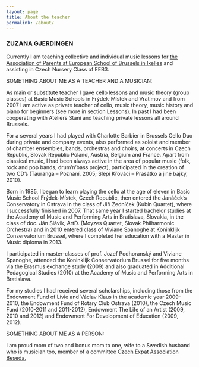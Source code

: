```yaml
---
layout: page
title: About the teacher
permalink: /about/
---
```


### ZUZANA GJERDINGEN

Currently I am teaching collective and individual music lessons for <a href="https://apeeeb3.be/extracurricular-activities/individual-music-lessons" target="_blank">the Association of Parents at European School of Brussels in Ixelles</a> and assisting in Czech Nursery Class of EEB3. 

SOMETHING ABOUT ME AS A TEACHER AND A MUSICIAN: 

As main or substitute teacher I gave cello lessons and music theory (group classes) at Basic Music Schools in Frýdek-Místek and Vratimov and from 2007 I am active as private teacher of cello, music theory, music history and piano for beginners (see more in section Lessons). In past I had been cooperating with Ateliers Stani and teaching private lessons all around Brussels.
 
For a several years I had played with Charlotte Barbier in Brussels Cello Duo during private and company events, also performed as soloist and member of chamber ensembles, bands, orchestras and choirs, at concerts in Czech Republic, Slovak Republic Poland, Austria, Belgium and France. Apart from classical music, I had been always active in the area of popular music (folk, rock and pop bands, drum’n’bass project), participated in the creation of two CD’s (Tauranga – Poznání, 2005; Slepí Křováci – Prasátko a jiné bajky, 2010).

Born in 1985, I began to learn playing the cello at the age of eleven in Basic Music School Frýdek-Místek, Czech Republic, then entered the Janáček’s Conservatory in Ostrava in the class of Jiří Zedníček (Kubín Quartet), where I successfully finished in 2007. That same year I started bachelor studies at the Academy of Music and Performing Arts in Bratislava, Slovakia, in the class of doc. Ján Slávik, ArtD. (Moyzes Quartet, Slovak Philharmonic Orchestra) and in 2010 entered class of Viviane Spanoghe at Koninklijk Conservatorium Brussel, where I completed her education with a Master in Music diploma in 2013.
 
I participated in master-classes of prof. Jozef Podhoranský and Viviane Spanoghe, attended the Koninklijk Conservatorium Brussel for five months via the Erasmus exchange study (2009) and also graduated in Additional Pedagogical Studies (2010) at the Academy of Music and Performing Arts in Bratislava.
 
For my studies I had received several scholarships, including those from the Endowment Fund of Lívie and Václav Klaus in the academic year 2009-2010, the Endowment Fund of Rotary Club Ostrava (2010), the Czech Music Fund (2010-2011 and 2011-2012), Endowment The Life of an Artist (2009, 2010 and 2012) and Endowment For Development of Education (2009, 2012). 

SOMETHING ABOUT ME AS A PERSON:

I am proud mom of two and bonus mom to one, wife to a Swedish husband who is musician too, member of a committee <a href="https://beseda.be" target="_blank">Czech Expat Association Beseda.





<!-- Yes, that’s true! My private music school PAMPIRIDAM is really for everybody, for children and adults! And why is it? Because I prepare lessons which fits exactly your expectations!
 
Music education is always about cooperation and co-playing, and that’s why with my students (and parents) we discuss what they would like to learn, what is their idea of music lesson, what caught their interest in the music area, but I also keep good development by using proven teaching methods.
 
I engage the motto of Czech ancient teacher [Comenius](https://en.wikipedia.org/wiki/John_Amos_Comenius) “School is play”, and thanks to that students study not only technique of playing an instrument or a theory, but they use also gained skills and knowledge in practice, for example during improvisation. And with children we play also games and quiz so they enjoy process of learning.
 
Because of Brussels being multicultural city and my student’s encounter with many outside phenomena, I use that advantage during lessons and we learn, for example, foreign nation’s songs or special techniques of playing an instrument.
 
To learn something new, even though little or adult person, regularity is required. That’s why I prefer to work with my students once per week, in case of interest even more often. Please, remember, that half an hour or hour spent with teacher is basic in learning process, which is necessary to complete with practicing instrument or memorizing information alone...

Ideally every day (child + beginner = minimally 10 min., adult + beginner = 30 min., child + advanced = 30 min., adult + advanced = no time limit :) ). If you or your child doesn’t have enough time to practice every day, it is sufficient to play at least three times per week. -->
